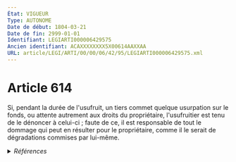 ```yaml
---
État: VIGUEUR
Type: AUTONOME
Date de début: 1804-03-21
Date de fin: 2999-01-01
Identifiant: LEGIARTI000006429575
Ancien identifiant: ACAXXXXXXXX5X00614AAXXAA
URL: article/LEGI/ARTI/00/00/06/42/95/LEGIARTI000006429575.xml
---
```


<h1>Article 614</h1>

Si, pendant la durée de l'usufruit, un tiers commet quelque usurpation sur le
fonds, ou attente autrement aux droits du propriétaire, l'usufruitier est tenu
de le dénoncer à celui-ci ; faute de ce, il est responsable de tout le dommage
qui peut en résulter pour le propriétaire, comme il le serait de dégradations
commises par lui-même.


<details>
  <summary><em>Références</em></summary>

  <h2>Références faites par l'article</h2>
  
  <ul>
    <li>
      CODIFICATION source Loi 1804-01-30
    </li>
    <li>
      CREATION source Loi 1804-01-30 promulguée le 9 février 1804
    </li>
  </ul>
</details>
